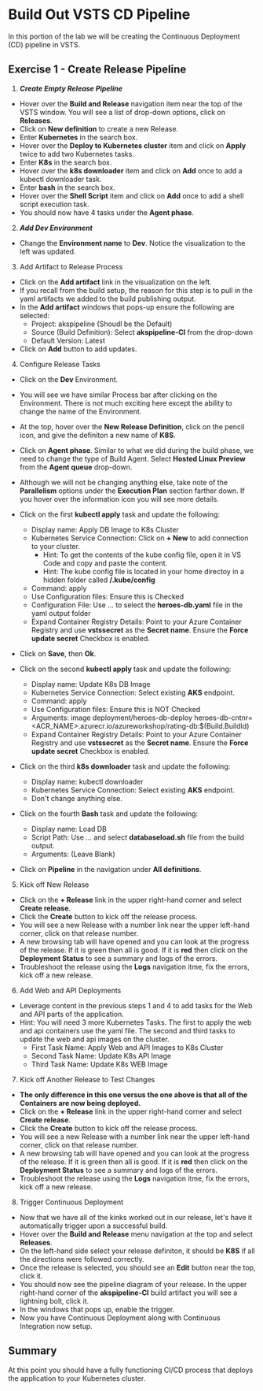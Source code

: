 # Build Out VSTS CD Pipeline

In this portion of the lab we will be creating the Continuous Deployment (CD) pipeline in VSTS.

## Exercise 1 - Create Release Pipeline

1. ***Create Empty Release Pipeline***

* Hover over the **Build and Release** navigation item near the top of the VSTS window. You will see a list of drop-down options, click on **Releases**.
* Click on **New definition** to create a new Release.
* Enter **Kubernetes** in the search box.
* Hover over the **Deploy to Kubernetes cluster** item and click on **Apply** twice to add two Kubernetes tasks.
* Enter **K8s** in the search box.
* Hover over the **k8s downloader** item and click on **Add** once to add a kubectl downloader task.
* Enter **bash** in the search box.
* Hover over the **Shell Script** item and click on **Add** once to add a shell script execution task.
* You should now have 4 tasks under the **Agent phase**.

2. ***Add Dev Environment***

* Change the **Environment name** to **Dev**. Notice the visualization to the left was updated.

3. Add Artifact to Release Process

* Click on the **Add artifact** link in the visualization on the left.
* If you recall from the build setup, the reason for this step is to pull in the yaml artifacts we added to the build publishing output.
* In the **Add artifact** windows that pops-up ensure the following are selected:
    * Project:   akspipeline (Shoudl be the Default)
    * Source (Build Definition):   Select **akspipeline-CI** from the drop-down
    * Default Version:   Latest
* Click on **Add** button to add updates.

4. Configure Release Tasks

* Click on the **Dev** Environment.
* You will see we have similar Process bar after clicking on the Environment. There is not much exciting here except the ability to change the name of the Environment.
* At the top, hover over the **New Release Definition**, click on the pencil icon, and give the definiton a new name of **K8S**.
* Click on **Agent phase**. Similar to what we did during the build phase, we need to change the type of Build Agent. Select **Hosted Linux Preview** from the **Agent queue** drop-down.
* Although we will not be changing anything else, take note of the **Parallelism** options under the **Execution Plan** section farther down. If you hover over the information icon you will see more details.

* Click on the first **kubectl apply** task and update the following:
    * Display name:   Apply DB Image to K8s Cluster
    * Kubernetes Service Connection:   Click on **+ New** to add connection to your cluster.
        * Hint: To get the contents of the kube config file, open it in VS Code and copy and paste the content.
        * Hint: The kube config file is located in your home directoy in a hidden folder called **/.kube/config**
    * Command:   apply
    * Use Configuration files:   Ensure this is Checked
    * Configuration File:   Use ... to select the **heroes-db.yaml** file in the yaml output folder
    * Expand Container Registry Details:   Point to your Azure Container Registry and use **vstssecret** as the **Secret name**. Ensure the **Force update secret** Checkbox is enabled.
* Click on **Save**, then **Ok**.

* Click on the second **kubectl apply** task and update the following:
    * Display name:   Update K8s DB Image
    * Kubernetes Service Connection:   Select existing **AKS** endpoint.
    * Command:   apply
    * Use Configuration files:   Ensure this is NOT Checked
    * Arguments:   image deployment/heroes-db-deploy heroes-db-cntnr=<ACR_NAME>.azurecr.io/azureworkshop/rating-db:$(Build.BuildId)
    * Expand Container Registry Details:   Point to your Azure Container Registry and use **vstssecret** as the **Secret name**. Ensure the **Force update secret** Checkbox is enabled.

* Click on the third **k8s downloader** task and update the following:
    * Display name:   kubectl downloader
    * Kubernetes Service Connection:   Select existing **AKS** endpoint.
    * Don't change anything else.

* Click on the fourth **Bash** task and update the following:
    * Display name:   Load DB
    * Script Path:   Use ... and select **databaseload.sh** file from the build output.
    * Arguments:   (Leave Blank)

* Click on **Pipeline** in the navigation under **All definitions**.

5. Kick off New Release

* Click on the **+ Release** link in the upper right-hand corner and select **Create release**.
* Click the **Create** button to kick off the release process.
* You will see a new Release  with a number link near the upper left-hand corner, click on that release number.
* A new browsing tab will have opened and you can look at the progress of the release. If it is green then all is good. If it is **red** then click on the **Deployment Status** to see a summary and logs of the errors.
* Troubleshoot the release using the **Logs** navigation itme, fix the errors, kick off a new release.

6. Add Web and API Deployments

* Leverage content in the previous steps 1 and 4 to add tasks for the Web and API parts of the application.
* Hint: You will need 3 more Kubernetes Tasks. The first to apply the web and api containers use the yaml file. The second and third tasks to update the web and api images on the cluster.
    * First Task Name:   Apply Web and API Images to K8s Cluster
    * Second Task Name:   Update K8s API Image
    * Third Task Name:   Update K8s WEB Image

7. Kick off Another Release to Test Changes

* **The only difference in this one versus the one above is that all of the Containers are now being deployed.**
* Click on the **+ Release** link in the upper right-hand corner and select **Create release**.
* Click the **Create** button to kick off the release process.
* You will see a new Release  with a number link near the upper left-hand corner, click on that release number.
* A new browsing tab will have opened and you can look at the progress of the release. If it is green then all is good. If it is **red** then click on the **Deployment Status** to see a summary and logs of the errors.
* Troubleshoot the release using the **Logs** navigation itme, fix the errors, kick off a new release.

8. Trigger Continuous Deployment

* Now that we have all of the kinks worked out in our release, let's have it automatically trigger upon a successful build.
* Hover over the **Build and Release** menu navigation at the top and select **Releases**.
* On the left-hand side select your release definiton, it should be **K8S** if all the directions were followed correctly.
* Once the release is selected, you should see an **Edit** button near the top, click it.
* You should now see the pipeline diagram of your release. In the upper right-hand corner of the **akspipeline-CI** build artifact you will see a lightning bolt, click it.
* In the windows that pops up, enable the trigger.
* Now you have Continuous Deployment along with Continuous Integration now setup.

## Summary

At this point you should have a fully functioning CI/CD process that deploys the application to your Kubernetes cluster.
